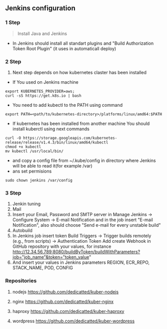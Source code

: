 ## Jenkins configuration

### 1 Step

 > Install Java and Jenkins
 - In Jenkins should install all standart plugins and "Build Authorization Token Root Plugin" (it uses in automaticall deploy)

### 2 Step
1. Next step depends on how kubernetes claster has been installed
 - If You used on Jenkins machine
```
export KUBERNETES_PROVIDER=aws;
curl -sS https://get.k8s.io | bash
```
 - You need to add kubectl to the PATH using command 
```
export PATH=<path/to/kubernetes-directory>/platforms/linux/amd64:$PATH
```
 - If kubernetes has been installed from another machine You should install kuberctl using next commands
```
curl -O https://storage.googleapis.com/kubernetes-release/release/v1.4.3/bin/linux/amd64/kubectl
chmod +x kubectl
mv kubectl /usr/local/bin/
```
 - and copy a config file from ~/.kube/config in directory where Jenkins will be able to read it(for example /var)
 - ans set permisions 
```
sudo chown jenkins /var/config
```


### 3 Step
1. Jenkin tuning
1. Mail
1. Insert your Email, Password and SMTP server in Manage Jenkins -> Configure System -> E-mail Notification and in the job insert "E-mail Notification", also should choose "Send e-mail for every unstable build"
1. Autobuild
1. In Jenkins job insert token Build Triggers -> Trigger builds remotely (e.g., from scripts) -> Authentication Token Add create Webhook in GitHub repository with your values, for instance  http://12.34.56.789:8080/buildByToken/buildWithParameters?job="job_name"&token="token_value"
1. And insert your values in Jenkins parameters REGION, ECR_REPO, STACK_NAME, POD, CONFIG

### Repositories

1. nodejs
https://github.com/dedicatted/kuber-nodejs

1. nginx
https://github.com/dedicatted/kuber-nginx

1. haproxy
https://github.com/dedicatted/kuber-haproxy

1. wordpress
https://github.com/dedicatted/kuber-wordpress



